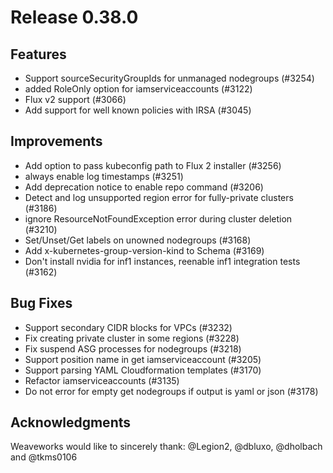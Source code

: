 # Release 0.38.0

## Features

- Support sourceSecurityGroupIds for unmanaged nodegroups (#3254)
- added RoleOnly option for iamserviceaccounts (#3122)
- Flux v2 support (#3066)
- Add support for well known policies with IRSA (#3045) 

## Improvements

- Add option to pass kubeconfig path to Flux 2 installer (#3256)
- always enable log timestamps (#3251)
- Add deprecation notice to enable repo command (#3206)
- Detect and log unsupported region error for fully-private clusters (#3186)
- ignore ResourceNotFoundException error during cluster deletion (#3210)
- Set/Unset/Get labels on unowned nodegroups (#3168)
- Add x-kubernetes-group-version-kind to Schema (#3169)
- Don't install nvidia for inf1 instances, reenable inf1 integration tests (#3162)

## Bug Fixes

- Support secondary CIDR blocks for VPCs (#3232)
- Fix creating private cluster in some regions (#3228)
- Fix suspend ASG processes for nodegroups (#3218)
- Support position name in get iamserviceaccount (#3205)
- Support parsing YAML Cloudformation templates (#3170)
- Refactor iamserviceaccounts  (#3135)
- Do not error for empty get nodegroups if output is yaml or json (#3178)

## Acknowledgments
Weaveworks would like to sincerely thank:
 @Legion2, @dbluxo, @dholbach and @tkms0106

